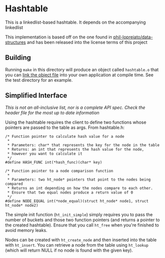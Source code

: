 # Hashtable

This is a linkedlist-based hashtable. It depends on the accompanying linkedlist

This implementation is based off on the one found in [phil-lopreiato/data-structures](https://github.com/phil-lopreiato/data-structures) and has been released into the license terms of this project

## Building
Running ```make``` in this directory will produce an object called ```hashtable.o``` that you can [link the object file](http://stackoverflow.com/questions/15441877/how-do-i-link-object-files-in-c-problems-with-compilation/15441915#15441915) into your own application at compile time. See the test directory for an example.

## Simplified Interface
*This is not an all-inclusive list, nor is a complete API spec. Check the header file for the most up to date information*

Using the hashtable requires the client to define two functions whose pointers are passed to the table as args. From hashtable.h:
```
/* Function pointer to calculate hash value for a node
 *
 * Parameters: char* that represents the key for the node in the table
 * Returns: an int that represents the hash value for the node,
 * however you want to calculate it
 */
#define HASH_FUNC int(*hash_func)(char* key)

/* Function pointer to a node comparison function
 *
 * Parameters: two ht_node* pointers that point to the nodes being compared
 * Returns an int depending on how the nodes compare to each other.
 * Ensure that two equal nodes produce a return value of 0
 */
#define NODE_EQUAL int(*node_equal)(struct ht_node* node1, struct ht_node* node2)
```

The simple init function (```ht_init_simple```) simply requires you to pass the number of buckets and those two function pointers (and returns a pointer to the created hashtable). Ensure that you call ```ht_free``` when you're finished to avoid memory leaks.

Nodes can be created with ```ht_create_node``` and then inserted into the table with ```ht_insert```. You can retrieve a node from the table using ```ht_lookup``` (which will return NULL if no node is found with the given key).
